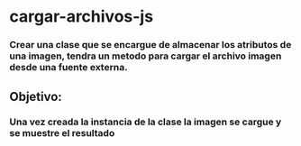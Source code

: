 # cargar-archivos-js
### Crear una clase que se encargue de almacenar los atributos de una imagen, tendra un metodo para cargar el archivo imagen desde una fuente externa.
## Objetivo:
### Una vez creada la instancia de la clase  la imagen se cargue y se muestre el resultado
